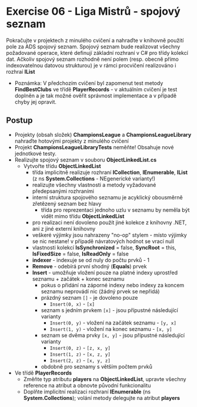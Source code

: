 # Exercise 06 - Liga Mistrů - spojový seznam

Pokračujte v projektech z minulého cvičení a nahraďte v knihovně použití pole za ADS spojový seznam. Spojový seznam bude realizovat všechny požadované operace, které definují základní rozhraní v C# pro třídy kolekcí dat. Ačkoliv spojový seznam rozhodně není polem (resp. obecně přímo indexovatelnou datovou strukturou)
je v rámci procvičení realizováno i rozhraí **IList**

* Poznámka: V předchozím cvičení byl zapomenut test metody **FindBestClubs** ve třídě **PlayerRecords** - v aktuálním cvičení je test doplněn a je tak možné ověřit správnost implementace a v případě chyby jej opravit.

## Postup
* Projekty (obsah složek) **ChampionsLeague** a **ChampionsLeagueLibrary** nahraďte hotovými projekty z minulého cvičení
* Projekt **ChampionsLeagueLibraryTests** neměňte! Obsahuje nové jednotkové testy.
* Realizujte spojový seznam v souboru **ObjectLinkedList.cs**
  * Vytvořte třídu **ObjectLinkedList**
	* třída implicitně realizuje rozhraní **ICollection**, **IEnumerable**, **IList** (z ns **System.Collections** - NEgenerické varianty!)
	* realizujte všechny vlastnosti a metody vyžadované předepsanými rozhraními
	* interní struktura spojového seznamu je acyklický obousměrně zřetězený seznam bez hlavy
	  * třída pro reprezentaci jednoho uzlu v seznamu by neměla být vidět mimo třídu **ObjectLinkedList**
	* pro realizaci není dovoleno použít jiné kolekce z knihovny .NET, ani z jiné externí knihovny
	* veškeré výjimky jsou nahrazeny "no-op" stylem - místo výjimky se nic nestane! v případě návratových hodnot se vrací null
	* vlastnosti kolekcí **IsSynchronized** = false, **SyncRoot** = this, **IsFixedSize** = false, **IsReadOnly** = false
	* **indexer** - indexuje se od nuly do počtu prvků - 1
	* **Remove** - odebírá první shodný (**Equals**) prvek
	* **Insert** - umožňuje vložení pouze na platné indexy uprostřed seznamu + začátek + konec seznamu
	  * pokus o přidání na záporné indexy nebo indexy za koncem seznamu neprovádí nic (žádný prvek se nepřidá)
	  * prázdný seznam ```[]``` - je dovoleno pouze
	  	* ```Insert(0, x)``` - ```[x]``` 
	  * seznam s jedním prvkem ```[x]``` - jsou přípustné následující varianty
	  	* ```Insert(0, y)``` - vložení na začátek seznamu - ```[y, x]```
	  	* ```Insert(1, y)``` - vložení na konec seznamu - ```[x, y]```
	  * seznam se dvěma prvky ```[x, y]``` - jsou přípustné následující varianty
	  	* ```Insert(0, z)``` - ```[z, x, y]```
	  	* ```Insert(1, z)``` - ```[x, z, y]```
	  	* ```Insert(2, z)``` - ```[x, y, z]```
	  * obdobně pro seznamy s větším počtem prvků
* Ve třídě **PlayerRecords** 
  * Změňte typ atributu **players** na **ObjectLinkedList**, upravte všechny reference na atribut a obnovte původní funkcionalitu
  * Doplňte implicitní realizaci rozhraní **IEnumerable** (ns **System.Collections**); volání metody delegujte na atribut **players**
